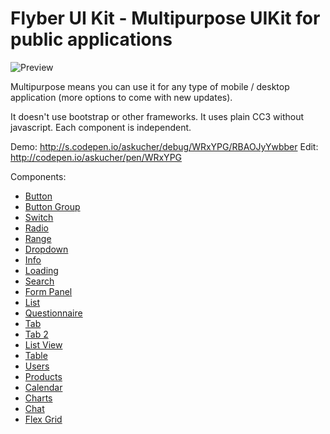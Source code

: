 # Flyber UI Kit - Multipurpose UIKit for public applications

![Preview](http://res.cloudinary.com/nixar-work/image/upload/v1484388402/Screen_Shot_2017-01-14_at_12.17.31_PM.png)

Multipurpose means you can use it for any type of mobile / desktop application (more options to come with new updates).

It doesn't use bootstrap or other frameworks. It uses plain CC3 without javascript. Each component is independent.


Demo: http://s.codepen.io/askucher/debug/WRxYPG/RBAOJyYwbber
Edit: http://codepen.io/askucher/pen/WRxYPG

Components:

*   [Button](http://s.codepen.io/askucher/debug/WRxYPG/RBAOJyYwbber#Button)
*   [Button Group](http://s.codepen.io/askucher/debug/WRxYPG/RBAOJyYwbber#Button_Group)
*   [Switch](http://s.codepen.io/askucher/debug/WRxYPG/RBAOJyYwbber#Switch)
*   [Radio](http://s.codepen.io/askucher/debug/WRxYPG/RBAOJyYwbber#Radio)
*   [Range](http://s.codepen.io/askucher/debug/WRxYPG/RBAOJyYwbber#Range)
*   [Dropdown](http://s.codepen.io/askucher/debug/WRxYPG/RBAOJyYwbber#Dropdown)
*   [Info](http://s.codepen.io/askucher/debug/WRxYPG/RBAOJyYwbber#Info)
*   [Loading](http://s.codepen.io/askucher/debug/WRxYPG/RBAOJyYwbber#Loading)
*   [Search](http://s.codepen.io/askucher/debug/WRxYPG/RBAOJyYwbber#Search)
*   [Form Panel](http://s.codepen.io/askucher/debug/WRxYPG/RBAOJyYwbber#Form_Panel)
*   [List](http://s.codepen.io/askucher/debug/WRxYPG/RBAOJyYwbber#List)
*   [Questionnaire](http://s.codepen.io/askucher/debug/WRxYPG/RBAOJyYwbber#Questionnaire)
*   [Tab](http://s.codepen.io/askucher/debug/WRxYPG/RBAOJyYwbber#Tab)
*   [Tab 2](http://s.codepen.io/askucher/debug/WRxYPG/RBAOJyYwbber#Tab_2)
*   [List View](http://s.codepen.io/askucher/debug/WRxYPG/RBAOJyYwbber#List_View)
*   [Table](http://s.codepen.io/askucher/debug/WRxYPG/RBAOJyYwbber#Table)
*   [Users](http://s.codepen.io/askucher/debug/WRxYPG/RBAOJyYwbber#Users)
*   [Products](http://s.codepen.io/askucher/debug/WRxYPG/RBAOJyYwbber#Products)
*   [Calendar](http://s.codepen.io/askucher/debug/WRxYPG/RBAOJyYwbber#Calendar)
*   [Charts](http://s.codepen.io/askucher/debug/WRxYPG/RBAOJyYwbber#Charts)
*   [Chat](http://s.codepen.io/askucher/debug/WRxYPG/RBAOJyYwbber#Chat)
*   [Flex Grid](http://s.codepen.io/askucher/debug/WRxYPG/RBAOJyYwbber#Flex_Grid)

